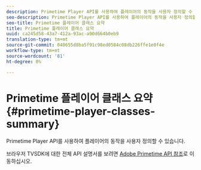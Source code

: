 ```yaml
---
description: Primetime Player API를 사용하여 플레이어의 동작을 사용자 정의할 수 있습니다.
seo-description: Primetime Player API를 사용하여 플레이어의 동작을 사용자 정의할 수 있습니다.
seo-title: Primetime 플레이어 클래스 요약
title: Primetime 플레이어 클래스 요약
uuid: ca245d58-43a7-412a-93ac-a90d664b0eb9
translation-type: tm+mt
source-git-commit: 040655d8ba5f91c98ed0584c08db226ffe1e0f4e
workflow-type: tm+mt
source-wordcount: '81'
ht-degree: 0%

---
```



# Primetime 플레이어 클래스 요약 {#primetime-player-classes-summary}

Primetime Player API를 사용하여 플레이어의 동작을 사용자 정의할 수 있습니다.

브라우저 TVSDK에 대한 전체 API 설명서를 보려면 [Adobe Primetime API 참조](https://help.adobe.com/en_US/primetime/api/index.html#api-Adobe_Primetime_API_References)로 이동하십시오.

